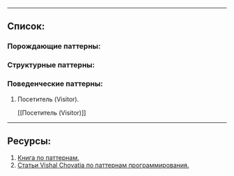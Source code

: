
---
## Список:

### Порождающие паттерны:

### Структурные паттерны:

### Поведенческие паттерны:

1. Посетитель (Visitor).
    
    [[Посетитель (Visitor)]]
    

---

## Ресурсы:

1. [Книга по паттернам.](https://refactoring.guru/design-patterns/book)
2. [Статьи Vishal Chovatia по паттернам программирования.](https://www.vishalchovatiya.com/category/design-patterns/)